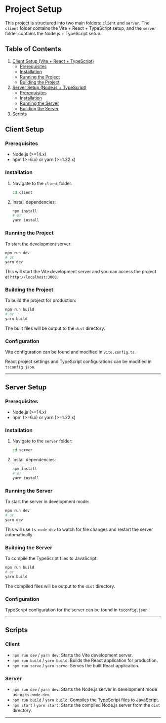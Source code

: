 # Project Setup

This project is structured into two main folders: `client` and `server`. The `client` folder contains the Vite + React + TypeScript setup, and the `server` folder contains the Node.js + TypeScript setup.

## Table of Contents
1. [Client Setup (Vite + React + TypeScript)](#client-setup)
    - [Prerequisites](#prerequisites)
    - [Installation](#installation)
    - [Running the Project](#running-the-project)
    - [Building the Project](#building-the-project)
2. [Server Setup (Node.js + TypeScript)](#server-setup)
    - [Prerequisites](#prerequisites-1)
    - [Installation](#installation-1)
    - [Running the Server](#running-the-server)
    - [Building the Server](#building-the-server)
3. [Scripts](#scripts)

## Client Setup

### Prerequisites
- Node.js (>=14.x)
- npm (>=6.x) or yarn (>=1.22.x)

### Installation
1. Navigate to the `client` folder:
   ```sh
   cd client
   ```
2. Install dependencies:
   ```sh
   npm install
   # or
   yarn install
   ```

### Running the Project
To start the development server:
```sh
npm run dev
# or
yarn dev
```
This will start the Vite development server and you can access the project at `http://localhost:3000`.

### Building the Project
To build the project for production:
```sh
npm run build
# or
yarn build
```
The built files will be output to the `dist` directory.

### Configuration
Vite configuration can be found and modified in `vite.config.ts`.

React project settings and TypeScript configurations can be modified in `tsconfig.json`.

---

## Server Setup

### Prerequisites
- Node.js (>=14.x)
- npm (>=6.x) or yarn (>=1.22.x)

### Installation
1. Navigate to the `server` folder:
   ```sh
   cd server
   ```
2. Install dependencies:
   ```sh
   npm install
   # or
   yarn install
   ```

### Running the Server
To start the server in development mode:
```sh
npm run dev
# or
yarn dev
```
This will use `ts-node-dev` to watch for file changes and restart the server automatically.

### Building the Server
To compile the TypeScript files to JavaScript:
```sh
npm run build
# or
yarn build
```
The compiled files will be output to the `dist` directory.

### Configuration
TypeScript configuration for the server can be found in `tsconfig.json`.

---

## Scripts

### Client
- `npm run dev` / `yarn dev`: Starts the Vite development server.
- `npm run build` / `yarn build`: Builds the React application for production.
- `npm run serve` / `yarn serve`: Serves the built React application.

### Server
- `npm run dev` / `yarn dev`: Starts the Node.js server in development mode using `ts-node-dev`.
- `npm run build` / `yarn build`: Compiles the TypeScript files to JavaScript.
- `npm start` / `yarn start`: Starts the compiled Node.js server from the `dist` directory.

---

